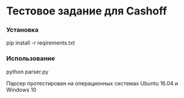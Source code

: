 # Тестовое задание для Cashoff

### Установка
pip install -r reqirements.txt

### Использование
python parser.py

Парсер протестирован на операционных системах  Ubuntu 16.04 и Windows 10




